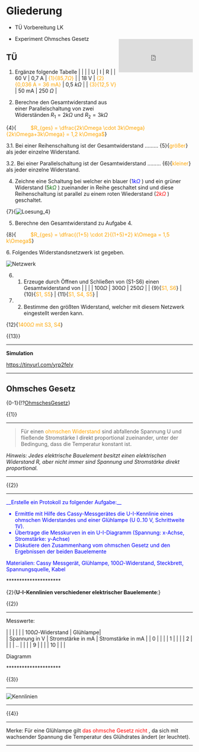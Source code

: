 <!--
author: Christian Golnik

language: de

@style
.lia-effect__circle {
    display: none !important;
}

@media (min-width: 600px) {
    .newspaper {
        column-count: 2;
        column-gap: 40px;
        column-rule: 1px solid lightblue;
    }
}

h1, h2, h3, h4, h5, h6 {
  column-span: all;
}

.cb {
    break-before: column;
}
@end

mode: Presentation

@onload
window.LIA.settings.font_size = 2
@end

-->

# Gliederung

- TÜ Vorbereitung LK

- Experiment Ohmsches Gesetz


## TÜ

<div style="float: right; height: 100px; position: relative; width: 200px; overflow: hidden; top: -80px;"> <div style="overflow: hidden;"> </div> <div> <iframe width="200" height="90" src="https://webuhr.de/embed/timer/#countdown=00:15:00&showbuttons=0&theme=0&ampm=0&sound=xylophone" frameborder="0" allowfullscreen></iframe> </div> </div>

<section class="newspaper">

1. Ergänze folgende Tabelle
| | |
| U   | I   | R   |
| 60 V     | 0,7 A     | <span style="color:orange">{1}{85,7$\Omega$}</span>     |
| 18 V     | <span style="color:orange">{2}{0,036 A = 36 mA}</span>    | 0,5 $k\Omega$     |
| <span style="color:orange">{3}{12,5 V}</span>    | 50 mA    | 250 $\Omega$     |

2. Berechne den Gesamtwiderstand aus einer Parallelschaltung von zwei Widerständen $R_1 = 2 k\Omega$ und $R_2 = 3 k\Omega$

{4}{$\hspace{1cm}$ <span style="color:orange"> $R_{ges} = \dfrac{2k\Omega \cdot 3k\Omega}{2k\Omega+3k\Omega} = 1,2 k\Omega$</span>}

3.1. Bei einer Reihenschaltung ist der Gesamtwiderstand ......... {5}{<span style="color:orange">größer</span>} als jeder einzelne Widerstand.

3.2. Bei einer Parallelschaltung ist der Gesamtwiderstand ......... {6}{<span style="color:orange">kleiner</span>} als jeder einzelne Widerstand.

4. Zeichne eine Schaltung bei welcher ein blauer (<span style="color:blue">$1k\Omega$</span> ) und ein grüner Widerstand (<span style="color:darkgreen">$5k\Omega$</span> ) zueinander in Reihe geschaltet sind und diese Reihenschaltung ist parallel zu einem roten Wiederstand (<span style="color:red">$2k\Omega$</span> ) geschaltet.

{7}{![Loesung_4](https://diversewolken.ddns.net/nextcloud/index.php/s/jYSzH6C2Nz6Z6kJ/download)}

5. Berechne den Gesamtwiderstand zu Aufgabe 4.

{8}{$\hspace{1cm}$ <span style="color:orange">$R_{ges} = \dfrac{(1+5) \cdot 2}{(1+5)+2} k\Omega = 1,5 k\Omega$</span>}

<p class="cb"> 6. Folgendes Widerstandsnetzwerk ist gegeben. </p>

![Netzwerk](https://diversewolken.ddns.net/nextcloud/index.php/s/pMxqnKJ7Tj6dWBX/download)<!-- style="width:80%"-->

6. 1. Erzeuge durch Öffnen und Schließen von (S1-S6) einen Gesamtwiderstand von 
| | |
| $100\Omega$ | $300\Omega$ |  $250 \Omega$ |
| {9}{<span style="color:orange">S1, S6</span>} | {10}{<span style="color:orange">S1, S5</span>} | {11}{<span style="color:orange">S1, S4, S5</span>} |

6. 2. Bestimme den größten Widerstand, welcher mit diesem Netzwerk eingestellt werden kann.

{12}{<span style="color:orange">$1400\Omega$ mit S3, S4</span>}


{{13}}
*************
__Simulation__

https://tinyurl.com/yrp2fely
*************

</section>

## Ohmsches Gesetz

{0-1}{!?[OhmschesGesetz](https://www.youtube.com/watch?v=xklPZ1tzNTc)}

{{1}}
******************
> Für einen <span style="color:orange">ohmschen Widerstand</span> sind abfallende Spannung U und fließende Stromstärke I direkt proportional zueinander, unter der Bedingung, dass die Temperatur konstant ist.

_Hinweis: Jedes elektrische Bauelement besitzt einen elektrischen Widerstand R, aber nicht immer sind Spannung und Stromstärke direkt proportional._
******************

{{2}}
*********************
<span style="color:blue">
__Erstelle ein Protokoll zu folgender Aufgabe:__

- Ermittle mit Hilfe des Cassy-Messgerätes die U-I-Kennlinie eines ohmschen Widerstandes und einer Glühlampe (U 0..10 V, Schrittweite 1V). 
- Übertrage die Messkurven in ein U-I-Diagramm (Spannung: x-Achse, Stromstärke: y-Achse)
- Diskutiere den Zusammenhang vom ohmschen Gesetz und den Ergebnissen der beiden Bauelemente

Materialien: Cassy Messgerät, Glühlampe, $100\Omega$-Widerstand, Steckbrett, Spannungsquelle, Kabel

</span>
*********************

{2}{__U-I-Kennlinien verschiedener elektrischer Bauelemente__:}

<section class="newspaper">

{{2}}
*********************
Messwerte:

| | | |
| | $100\Omega$-Widerstand | Glühlampe|  
| Spannung in V | Stromstärke in mA | Stromstärke in mA |
| 0     |   |   |
| 1     |   |   |
| 2     |   |   |
| ..    |   |   |
| 9     |   |   |
| 10    |   |   |

<p class="cb">Diagramm</p>
*********************

{{3}}
*********************

![Kennlinien](https://diversewolken.ddns.net/nextcloud/index.php/s/msazyCEbW7Tb5ga/download)
*********************

</section>

{{4}}
***************
Merke: Für eine Glühlampe gilt <span style="color:red">das ohmsche Gesetz nicht</span> , da sich mit wachsender Spannung die Temperatur des Glühdrates ändert (er leuchtet). 
***************